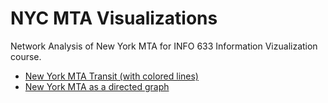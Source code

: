 NYC MTA Visualizations
===============

Network Analysis of New York MTA for INFO 633 Information Vizualization course.

* [New York MTA Transit (with colored lines)](http://stevepepple.github.io/nyc-mta-network/lines "New York MTA Map")
* [New York MTA as a directed graph](http://stevepepple.github.io/nyc-mta-network/network "New York MTA Map")


